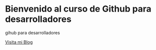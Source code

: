 # Bienvenido al curso de Github para desarrolladores

gihub para desarrolladores

[Visita mi Blog](http://carloslis.mobi)
